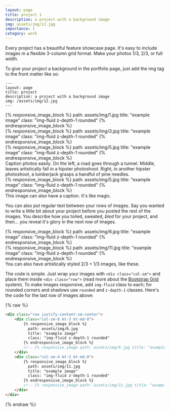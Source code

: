 ```yaml
---
layout: page
title: project 1
description: a project with a background image
img: assets/img/12.jpg
importance: 1
category: work
---
```


Every project has a beautiful feature showcase page.
It's easy to include images in a flexible 3-column grid format.
Make your photos 1/3, 2/3, or full width.

To give your project a background in the portfolio page, just add the img tag to the front matter like so:

    ---
    layout: page
    title: project
    description: a project with a background image
    img: /assets/img/12.jpg
    ---

<div class="row">
    <div class="col-sm mt-3 mt-md-0">
        {% responsive_image_block %}
          path: assets/img/1.jpg
          title: "example image"
          class: "img-fluid z-depth-1 rounded"
        {% endresponsive_image_block %}
        <!-- {% responsive_image path: assets/img/1.jpg title: "example image" class: "img-fluid rounded z-depth-1" %} -->
    </div>
    <div class="col-sm mt-3 mt-md-0">
        {% responsive_image_block %}
          path: assets/img/3.jpg
          title: "example image"
          class: "img-fluid z-depth-1 rounded"
        {% endresponsive_image_block %}
        <!-- {% responsive_image path: assets/img/3.jpg title: "example image" class: "img-fluid rounded z-depth-1" %} -->
    </div>
    <div class="col-sm mt-3 mt-md-0">
        {% responsive_image_block %}
          path: assets/img/5.jpg
          title: "example image"
          class: "img-fluid z-depth-1 rounded"
        {% endresponsive_image_block %}
        <!-- {% responsive_image path: assets/img/5.jpg title: "example image" class: "img-fluid rounded z-depth-1" %} -->
    </div>
</div>
<div class="caption">
    Caption photos easily. On the left, a road goes through a tunnel. Middle, leaves artistically fall in a hipster photoshoot. Right, in another hipster photoshoot, a lumberjack grasps a handful of pine needles.
</div>
<div class="row">
    <div class="col-sm mt-3 mt-md-0">
        {% responsive_image_block %}
          path: assets/img/5.jpg
          title: "example image"
          class: "img-fluid z-depth-1 rounded"
        {% endresponsive_image_block %}
        <!-- {% responsive_image path: assets/img/5.jpg title: "example image" class: "img-fluid rounded z-depth-1" %} -->
    </div>
</div>
<div class="caption">
    This image can also have a caption. It's like magic.
</div>

You can also put regular text between your rows of images.
Say you wanted to write a little bit about your project before you posted the rest of the images.
You describe how you toiled, sweated, *bled* for your project, and then... you reveal it's glory in the next row of images.


<div class="row justify-content-sm-center">
    <div class="col-sm-8 mt-3 mt-md-0">
        {% responsive_image_block %}
          path: assets/img/6.jpg
          title: "example image"
          class: "img-fluid z-depth-1 rounded"
        {% endresponsive_image_block %}
        <!-- {% responsive_image path: assets/img/6.jpg title: "example image" class: "img-fluid rounded z-depth-1" %} -->
    </div>
    <div class="col-sm-4 mt-3 mt-md-0">
        {% responsive_image_block %}
          path: assets/img/11.jpg
          title: "example image"
          class: "img-fluid z-depth-1 rounded"
        {% endresponsive_image_block %}
        <!-- {% responsive_image path: assets/img/11.jpg title: "example image" class: "img-fluid rounded z-depth-1" %} -->
    </div>
</div>
<div class="caption">
    You can also have artistically styled 2/3 + 1/3 images, like these.
</div>


The code is simple.
Just wrap your images with `<div class="col-sm">` and place them inside `<div class="row">` (read more about the <a href="https://getbootstrap.com/docs/4.4/layout/grid/">Bootstrap Grid</a> system).
To make images responsive, add `img-fluid` class to each; for rounded corners and shadows use `rounded` and `z-depth-1` classes.
Here's the code for the last row of images above:

{% raw %}
```html
<div class="row justify-content-sm-center">
    <div class="col-sm-8 mt-3 mt-md-0">
        {% responsive_image_block %}
          path: assets/img/6.jpg
          title: "example image"
          class: "img-fluid z-depth-1 rounded"
        {% endresponsive_image_block %}
        <!-- {% responsive_image path: assets/img/6.jpg title: "example image" class: "img-fluid rounded z-depth-1" %} -->
    </div>
    <div class="col-sm-4 mt-3 mt-md-0">
        {% responsive_image_block %}
          path: assets/img/11.jpg
          title: "example image"
          class: "img-fluid z-depth-1 rounded"
        {% endresponsive_image_block %}
        <!-- {% responsive_image path: assets/img/11.jpg title: "example image" class: "img-fluid rounded z-depth-1" %} -->
    </div>
</div>
```
{% endraw %}
